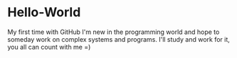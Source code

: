 # Hello-World
My first time with GitHub
I'm new in the programming world and hope to someday work on complex systems and programs.
I'll study and work for it, you all can count with me =)

